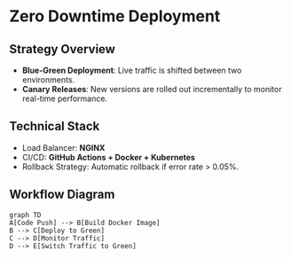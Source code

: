 # Zero Downtime Deployment

## Strategy Overview
- **Blue-Green Deployment**: Live traffic is shifted between two environments.
- **Canary Releases**: New versions are rolled out incrementally to monitor real-time performance.

## Technical Stack
- Load Balancer: **NGINX**
- CI/CD: **GitHub Actions + Docker + Kubernetes**
- Rollback Strategy: Automatic rollback if error rate > 0.05%.

## Workflow Diagram
```mermaid
graph TD
A[Code Push] --> B[Build Docker Image]
B --> C[Deploy to Green]
C --> D[Monitor Traffic]
D --> E[Switch Traffic to Green]

